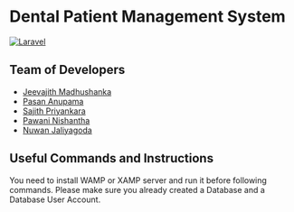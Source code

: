 # Dental Patient Management System

[![Laravel](https://github.com/cepdnaclk/dental-patient-management-system/actions/workflows/laravel.yml/badge.svg)](https://github.com/cepdnaclk/dental-patient-management-system/actions/workflows/laravel.yml)

## Team of Developers

-   [Jeevajith Madhushanka](https://people.ce.pdn.ac.lk/students/e19/227/)
-   [Pasan Anupama](https://people.ce.pdn.ac.lk/students/e19/091/)
-   [Sajith Priyankara](https://people.ce.pdn.ac.lk/students/e19/304/)
-   [Pawani Nishantha](https://people.ce.pdn.ac.lk/students/e19/264/)
-   [Nuwan Jaliyagoda](http://github.com/NuwanJ)

## Useful Commands and Instructions

You need to install WAMP or XAMP server and run it before following commands.
Please make sure you already created a Database and a Database User Account.

